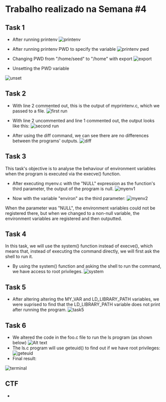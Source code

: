 # Trabalho realizado na Semana #4

## Task 1

- After running printenv
![printenv](./images/image.png)

- After running printenv PWD to specify the variable
![printenv pwd](./images/image-1.png)

- Changing PWD from "/home/seed" to "/home" with export
![export](./images/image-2.png)

- Unsetting the PWD variable

![unset](./images/image-3.png)

## Task 2

- With line 2 commented out, this is the output of myprintenv.c, which we passed to a file.
![first run](./images/image-4.png)

- With line 2 uncommented and line 1 commented out, the output looks like this:
![second run](./images/image-5.png)

- After using the diff command, we can see there are no differences between the programs' outputs.
![diff](./images/image-6.png)

## Task 3


This task's objective is to analyse the behaviour of environment variables when the program is executed via the execve() function.

- After executing myenv.c with the "NULL" expression as the function's third parameter, the output of the program is null. 
![myenv1](./images/image-8.png)

- Now with the variable "environ" as the third parameter:
![myenv2](./images/image-9.png)



When the parameter was "NULL", the environment variables could not be registered there, but when we changed to a non-null variable, the environment variables are registered and then outputted.

## Task 4

In this task, we will use the system() function instead of execve(), which means that, instead of executing the command directly, we will first ask the shell to run it.

- By using the system() function and asking the shell to run the command, we have access to root privileges.
![system](./images/image-7.png)

## Task 5

- After altering altering the MY_VAR and LD_LIBRARY_PATH variables, we were suprised to find that the LD_LIBRARY_PATH variable does not print after running the program.
![task5](./images/image-10.png)


## Task 6

- We altered the code in the foo.c file to run the ls program (as shown below)
![Alt text](./images/image-12.png)
- The ls.c program will use geteuid() to find out if we have root privileges:
![geteuid](./images/image-13.png)
- Final result:

![terminal](./images/image-11.png)


## CTF

-
